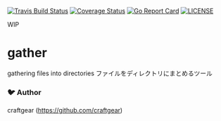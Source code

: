 [![Travis Build Status](https://travis-ci.org/craftgear/gather.svg?branch=master)](https://travis-ci.org/craftgear/gather)
[![Coverage Status](https://coveralls.io/repos/github/craftgear/gather/badge.svg?branch=master)](https://coveralls.io/github/craftgear/gather?branch=master)
[![Go Report Card](https://goreportcard.com/badge/github.com/craftgear/gather)](https://goreportcard.com/report/github.com/craftgear/gather)
[![LICENSE](https://img.shields.io/badge/license-MIT-blue.svg)](LICENSE)
<!--[![GoDoc](https://godoc.org/github.com/craftgear/gather?status.svg)](https://godoc.org/github.com/craftgear/gather)-->

WIP

# gather
gathering files into directories ファイルをディレクトリにまとめるツール

### :bird: Author
craftgear (https://github.com/craftgear)


